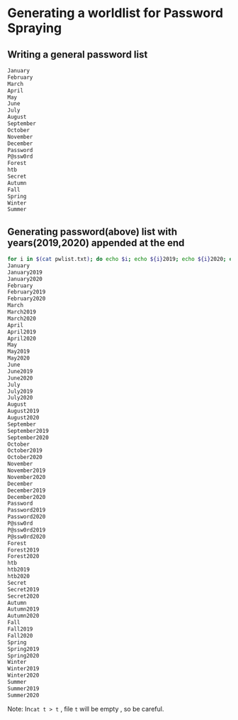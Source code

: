 # Generating a worldlist for Password Spraying
## Writing a general password list
```bash
January
February
March
April
May
June
July
August
September
October
November
December
Password
P@ssw0rd
Forest
htb
Secret
Autumn
Fall
Spring
Winter
Summer
```
## Generating password(above) list with years(2019,2020) appended at the end
```bash
for i in $(cat pwlist.txt); do echo $i; echo ${i}2019; echo ${i}2020; done
January
January2019
January2020
February
February2019
February2020
March
March2019
March2020
April
April2019
April2020
May
May2019
May2020
June
June2019
June2020
July
July2019
July2020
August
August2019
August2020
September
September2019
September2020
October
October2019
October2020
November
November2019
November2020
December
December2019
December2020
Password
Password2019
Password2020
P@ssw0rd
P@ssw0rd2019
P@ssw0rd2020
Forest
Forest2019
Forest2020
htb
htb2019
htb2020
Secret
Secret2019
Secret2020
Autumn
Autumn2019
Autumn2020
Fall
Fall2019
Fall2020
Spring
Spring2019
Spring2020
Winter
Winter2019
Winter2020
Summer
Summer2019
Summer2020
```
Note: In`cat t > t` , file `t` will be empty , so be careful.

